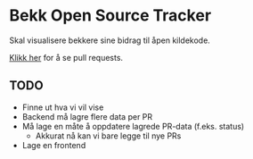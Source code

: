 # Bekk Open Source Tracker

Skal visualisere bekkere sine bidrag til åpen kildekode.

[Klikk her](https://bekk-os-tracker.azurewebsites.net/api/pages/prs) for å se pull requests.

## TODO
- Finne ut hva vi vil vise
- Backend må lagre flere data per PR
- Må lage en måte å oppdatere lagrede PR-data (f.eks. status)
    * Akkurat nå kan vi bare legge til nye PRs
- Lage en frontend